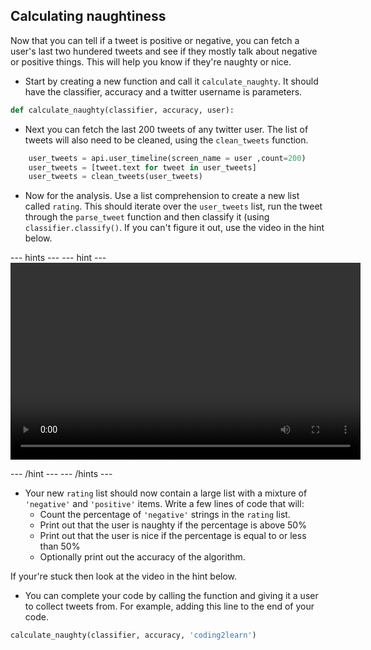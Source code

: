 ## Calculating naughtiness

Now that you can tell if a tweet is positive or negative, you can fetch a user's last two hundered tweets and see if they mostly talk about negative or positive things. This will help you know if they're naughty or nice.

- Start by creating a new function and call it `calculate_naughty`. It should have the classifier, accuracy and a twitter username is parameters.

```python
def calculate_naughty(classifier, accuracy, user):
```

- Next you can fetch the last 200 tweets of any twitter user. The list of tweets will also need to be cleaned, using the `clean_tweets` function.

```python
    user_tweets = api.user_timeline(screen_name = user ,count=200)
    user_tweets = [tweet.text for tweet in user_tweets]
    user_tweets = clean_tweets(user_tweets)                                  
```

- Now for the analysis. Use a list comprehension to create a new list called `rating`. This should iterate over the `user_tweets` list, run the tweet through the `parse_tweet` function and then classify it (using `classifier.classify()`. If you can't figure it out, use the video in the hint below.

--- hints --- --- hint ---
<video width="560" height="315" controls>
<source src="images/vid_12.webm" type="video/webm">
Your browser does not support WebM video, try FireFox or Chrome
</video>

--- /hint --- --- /hints ---

- Your new `rating` list should now contain a large list with a mixture of `'negative'` and `'positive'` items. Write a few lines of code that will:
  - Count the percentage of `'negative'` strings in the `rating` list.
  - Print out that the user is naughty if the percentage is above 50%
  - Print out that the user is nice if the percentage is equal to or less than 50%
  - Optionally print out the accuracy of the algorithm.

If your're stuck then look at the video in the hint below.

- You can complete your code by calling the function and giving it a user to collect tweets from. For example, adding this line to the end of your code.

```python
calculate_naughty(classifier, accuracy, 'coding2learn')
```
